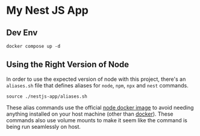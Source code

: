 # My Nest JS App

## Dev Env

```
docker compose up -d
```

## Using the Right Version of Node

In order to use the expected version of node with this project, there's an `aliases.sh` file that defines aliases for `node`, `npm`, `npx` and `nest` commands.

```
source ./nestjs-app/aliases.sh
```

These alias commands use the official [node docker image](https://hub.docker.com/_/node/) to avoid needing anything installed on your host machine (other than [docker](https://www.docker.com/)). These commands also use volume mounts to make it seem like the command is being run seamlessly on host.
